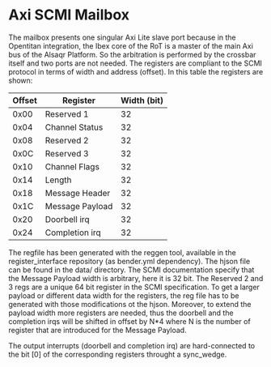 # Axi SCMI Mailbox

The mailbox presents one singular Axi Lite slave port because in the Opentitan integration, the Ibex core of the RoT is a master of the main Axi bus of the Alsaqr Platform.
So the arbitration is performed by the crossbar itself and two ports are not needed. The registers are compliant to the SCMI protocol in terms of width and address (offset).
In this table the registers are shown:

| Offset   | Register        | Width (bit)   |
| -------- | ----------      | ------        |
| 0x00     | Reserved 1      |  32           |
| 0x04     | Channel Status  |  32           |
| 0x08     | Reserved 2      |  32           |
| 0x0C     | Reserved 3      |  32           |
| 0x10     | Channel Flags   |  32           |
| 0x14     | Length          |  32           |
| 0x18     | Message Header  |  32           |
| 0x1C     | Message Payload |  32           |
| 0x20     | Doorbell irq    |  32           |
| 0x24     | Completion irq  |  32           |

The regfile has been generated with the reggen tool, available in the register_interface repository (as bender.yml dependency). The hjson file can be found in the data/ directory.
The SCMI documentation specify that the Message Payload width is arbitrary, here it is 32 bit. The Reserved 2 and 3 regs are a unique 64 bit register in the SCMI specification.
To get a larger payload or different data width for the registers, the reg file has to be generated with those modifications ot the hjson.
Moreover, to extend the payload width more registers are needed, thus the doorbell and the completion irqs will be
shifted in offset by N*4 where N is the number of register that are introduced for the Message Payload.

The output interrupts (doorbell and completion irq) are hard-connected to the bit [0] of the corresponding registers throught a sync_wedge. 
